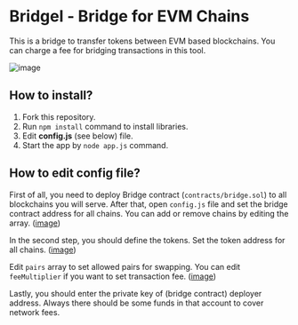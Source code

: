 # Bridgel - Bridge for EVM Chains
This is a bridge to transfer tokens between EVM based blockchains. You can charge a fee for bridging transactions in this tool.

![image](https://user-images.githubusercontent.com/47295517/166823397-3ef746e9-3707-458c-85c0-a5c2987c3024.png)

## How to install?
1. Fork this repository.
2. Run `npm install` command to install libraries.
3. Edit **config.js** (see below) file.
4. Start the app by `node app.js` command.

## How to edit config file?
First of all, you need to deploy Bridge contract (`contracts/bridge.sol`) to all blockchains you will serve. After that, open `config.js` file and set the bridge contract address for all chains. You can add or remove chains by editing the array. ([image](https://user-images.githubusercontent.com/47295517/166824983-e56f9691-fc3f-4058-9c6a-06fd83c4efed.png))

In the second step, you should define the tokens. Set the token address for all chains. ([image](https://user-images.githubusercontent.com/47295517/166825531-f9995a0f-d363-4497-9f26-ce6a64f4655e.png))

Edit `pairs` array to set allowed pairs for swapping. You can edit `feeMultiplier` if you want to set transaction fee. ([image](https://user-images.githubusercontent.com/47295517/166826079-680729ac-97ac-44d5-956b-6954a7c9ec22.png))

Lastly, you should enter the private key of (bridge contract) deployer address. Always there should be some funds in that account to cover network fees.
